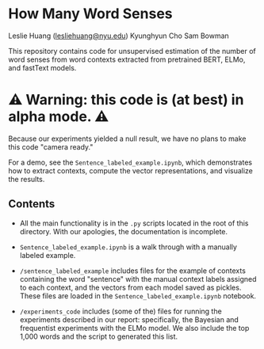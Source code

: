# How Many Word Senses

Leslie Huang (lesliehuang@nyu.edu)
Kyunghyun Cho
Sam Bowman

This repository contains code for unsupervised estimation of the number of word senses from word contexts extracted from pretrained BERT, ELMo, and fastText models.

# ⚠️ Warning: this code is (at best) in alpha mode. ⚠️

Because our experiments yielded a null result, we have no plans to make this code "camera ready."


For a demo, see the `Sentence_labeled_example.ipynb`, which demonstrates how to extract contexts, compute the vector representations, and visualize the results.

## Contents

- All the main functionality is in the `.py` scripts located in the root of this directory. With our apologies, the documentation is incomplete.

- `Sentence_labeled_example.ipynb` is a walk through with a manually labeled example.

- `/sentence_labeled_example` includes files for the example of contexts containing the word "sentence" with the manual context labels assigned to each context, and the vectors from each model saved as pickles. These files are loaded in the `Sentence_labeled_example.ipynb` notebook.

- `/experiments_code` includes (some of the) files for running the experiments described in our report: specifically, the Bayesian and frequentist experiments with the ELMo model. We also include the top 1,000 words and the script to generated this list.
